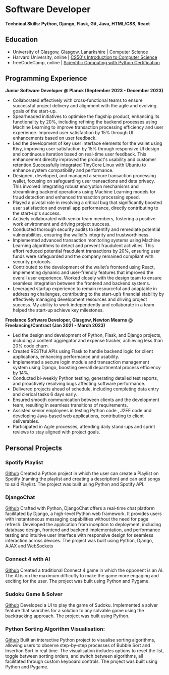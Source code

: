 # Software Developer

#### Technical Skills: Python, Django, Flask, Git, Java, HTML/CSS, React

## Education
- University of Glasgow, Glasgow, Lanarkshire | Computer Science
- Harvard University, online | [CS50's Introduction to Computer Science](https://certificates.cs50.io/deb3ca64-aabd-45ab-afb2-c238e09b754c.pdf?size=letter)
- freeCodeCamp, online | [Scientific Computing with Python Certification](https://www.freecodecamp.org/certification/eamonwong/scientific-computing-with-python-v7)

## Programming Experience
**Junior Software Developer @ Planck (September 2023 - December 2023)**
- Collaborated effectively with cross-functional teams to ensure successful project delivery and alignment with the agile and evolving goals of the start-up.
- Spearheaded initiatives to optimise the flagship product, enhancing its functionality by 20%, including refining the backend processes using Machine Learning to improve transaction processing efficiency and user experience. Improved user satisfaction by 15% through UI enhancements based on user feedback.
- Led the development of key user interface elements for the wallet using Kivy, improving user satisfaction by 15% through responsive UI design and continuous iteration based on real-time user feedback. This enhancement directly improved the product's usability and customer retention.Successfully integrated TinyCore Linux with Ubuntu to enhance system compatibility and performance.
- Designed, developed, and managed a secure transaction processing wallet, focusing on safeguarding user transactions and data privacy. This involved integrating robust encryption mechanisms and streamlining backend operations using Machine Learning models for fraud detection and enhanced transaction processing speed.
- Played a pivotal role in resolving a critical bug that significantly boosted user satisfaction and overall app performance, directly contributing to the start-up's success.
- Actively collaborated with senior team members, fostering a positive work environment and driving project success.
- Conducted thorough security audits to identify and remediate potential vulnerabilities, ensuring the wallet's integrity and trustworthiness.
- Implemented advanced transaction monitoring systems using Machine Learning algorithms to detect and prevent fraudulent activities. This effort reduced potential fraudulent transactions by 20%, ensuring user funds were safeguarded and the company remained compliant with security protocols.
- Contributed to the development of the wallet’s frontend using React, implementing dynamic and user-friendly features that improved the overall user experience. Worked closely with the design team to ensure seamless integration between the frontend and backend systems.
- Leveraged startup experience to remain resourceful and adaptable in addressing challenges, contributing to the start-up’s financial stability by effectively managing development resources and driving project success. My ability to work independently and collaborate in a team helped the start-up achieve key milestones.

**Freelance Software Developer, Glasgow, Newton Mearns @ Freelancing/Contract (Jan 2021 - March 2023)**
- Led the design and development of Python, Flask, and Django projects, including a content aggregator and expense tracker, achieving less than 20% code churn.
- Created RESTful APIs using Flask to handle backend logic for client applications, enhancing performance and usability.
- Implemented a secure login module and transaction management system using Django, boosting overall departmental process efficiency by 14%.
- Conducted bi-weekly Python testing, generating detailed test reports, and proactively resolving bugs affecting software performance.
- Delivered projects ahead of schedule, including completing data entry and clerical tasks 6 days early.
- Ensured smooth communication between clients and the development team, resulting in seamless transitions of requirements.
- Assisted senior employees in testing Python code , J2EE code and developing Java-based web applications, contributing to client deliverables.
- Participated in Agile processes, attending daily stand-ups and sprint reviews to stay aligned with project goals.


## Personal Projects
### Spotify Playlist
[Github](https://github.com/eamonwong/Spotify-Playlist-using-Python)
Created a Python project in which the user can create a Playlist on Spotify (naming the playlist and creating a description) and can add songs to said Playlist. The project was built using Python and Spotify API.

### DjangoChat
[Github](https://github.com/eamonwong/djangochat)
Crafted with Python, DjangoChat offers a real-time chat platform facilitated by Django, a high-level Python web framework. It provides users with instantaneous messaging capabilities without the need for page refresh. Developed the application from inception to deployment, including database design, frontend and backend implementation, and performance testing and intuitive user interface with responsive design for seamless interaction across devices. The project was built using Python, Django, AJAX and WebSockets

### Connect 4 with AI
[Github](https://github.com/eamonwong/connect4-with-ai)
Created a traditional Connect 4 game in which the opponent is an Al. The AI is on the maximum difficulty to make the game more engaging and exciting for the user. The project was built using Python and Pygame.

### Sudoku Game & Solver
[Github](https://github.com/eamonwong/Sudoku-Solver-GUI)
Developed a UI to play the game of Sudoku. Implemented a solver feature that searches for a solution to any solvable game using the backtracking approach. The project was built using Python.

### Python Sorting Algorithm Visualisation:
[Github](https://github.com/eamonwong/Python-Sorting-Algorithm-Visualiser)
Built an interactive Python project to visualise sorting algorithms, allowing users to observe step-by-step processes of Bubble Sort and Insertion Sort in real time. The visualisation includes options to reset the list, toggle between sorting orders, and switch between algorithms, all facilitated through custom keyboard controls. The project was built using Python and Pygame.




